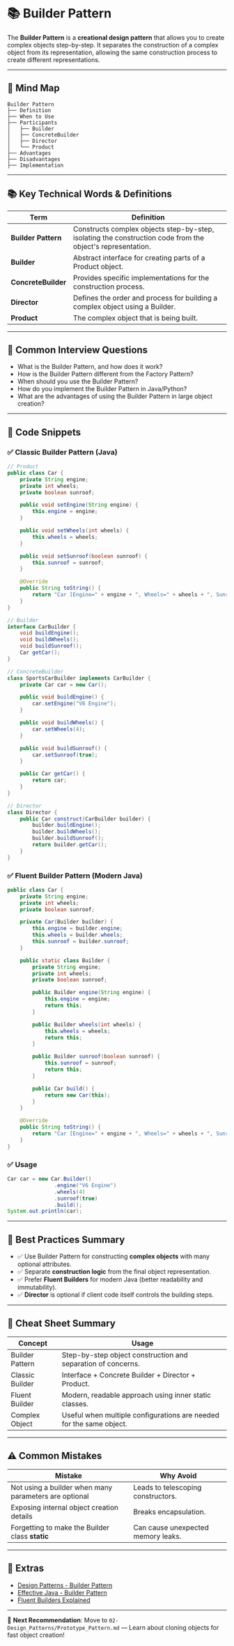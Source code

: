 # 📚 Builder Pattern

The **Builder Pattern** is a **creational design pattern** that allows you to create complex objects step-by-step. It separates the construction of a complex object from its representation, allowing the same construction process to create different representations.

---

## 🧠 Mind Map

```
Builder Pattern
├── Definition
├── When to Use
├── Participants
│   ├── Builder
│   ├── ConcreteBuilder
│   ├── Director
│   └── Product
├── Advantages
├── Disadvantages
├── Implementation
```

---

## 📚 Key Technical Words & Definitions

| Term | Definition |
|------|------------|
| **Builder Pattern** | Constructs complex objects step-by-step, isolating the construction code from the object's representation. |
| **Builder** | Abstract interface for creating parts of a Product object. |
| **ConcreteBuilder** | Provides specific implementations for the construction process. |
| **Director** | Defines the order and process for building a complex object using a Builder. |
| **Product** | The complex object that is being built. |

---

## 🔎 Common Interview Questions

- What is the Builder Pattern, and how does it work?
- How is the Builder Pattern different from the Factory Pattern?
- When should you use the Builder Pattern?
- How do you implement the Builder Pattern in Java/Python?
- What are the advantages of using the Builder Pattern in large object creation?

---

## 🧪 Code Snippets

### ✅ Classic Builder Pattern (Java)
```java
// Product
public class Car {
    private String engine;
    private int wheels;
    private boolean sunroof;

    public void setEngine(String engine) {
        this.engine = engine;
    }

    public void setWheels(int wheels) {
        this.wheels = wheels;
    }

    public void setSunroof(boolean sunroof) {
        this.sunroof = sunroof;
    }

    @Override
    public String toString() {
        return "Car [Engine=" + engine + ", Wheels=" + wheels + ", Sunroof=" + sunroof + "]";
    }
}

// Builder
interface CarBuilder {
    void buildEngine();
    void buildWheels();
    void buildSunroof();
    Car getCar();
}

// ConcreteBuilder
class SportsCarBuilder implements CarBuilder {
    private Car car = new Car();

    public void buildEngine() {
        car.setEngine("V8 Engine");
    }

    public void buildWheels() {
        car.setWheels(4);
    }

    public void buildSunroof() {
        car.setSunroof(true);
    }

    public Car getCar() {
        return car;
    }
}

// Director
class Director {
    public Car construct(CarBuilder builder) {
        builder.buildEngine();
        builder.buildWheels();
        builder.buildSunroof();
        return builder.getCar();
    }
}
```

### ✅ Fluent Builder Pattern (Modern Java)
```java
public class Car {
    private String engine;
    private int wheels;
    private boolean sunroof;

    private Car(Builder builder) {
        this.engine = builder.engine;
        this.wheels = builder.wheels;
        this.sunroof = builder.sunroof;
    }

    public static class Builder {
        private String engine;
        private int wheels;
        private boolean sunroof;

        public Builder engine(String engine) {
            this.engine = engine;
            return this;
        }

        public Builder wheels(int wheels) {
            this.wheels = wheels;
            return this;
        }

        public Builder sunroof(boolean sunroof) {
            this.sunroof = sunroof;
            return this;
        }

        public Car build() {
            return new Car(this);
        }
    }

    @Override
    public String toString() {
        return "Car [Engine=" + engine + ", Wheels=" + wheels + ", Sunroof=" + sunroof + "]";
    }
}
```

### ✅ Usage
```java
Car car = new Car.Builder()
               .engine("V6 Engine")
               .wheels(4)
               .sunroof(true)
               .build();
System.out.println(car);
```

---

## 🎯 Best Practices Summary

- ✅ Use Builder Pattern for constructing **complex objects** with many optional attributes.
- ✅ Separate **construction logic** from the final object representation.
- ✅ Prefer **Fluent Builders** for modern Java (better readability and immutability).
- ✅ **Director** is optional if client code itself controls the building steps.

---

## 📘 Cheat Sheet Summary

| Concept | Usage |
|---------|-------|
| Builder Pattern | Step-by-step object construction and separation of concerns. |
| Classic Builder | Interface + Concrete Builder + Director + Product. |
| Fluent Builder | Modern, readable approach using inner static classes. |
| Complex Object | Useful when multiple configurations are needed for the same object. |

---

## ⚠️ Common Mistakes

| Mistake | Why Avoid |
|---------|-----------|
| Not using a builder when many parameters are optional | Leads to telescoping constructors. |
| Exposing internal object creation details | Breaks encapsulation. |
| Forgetting to make the Builder class **static** | Can cause unexpected memory leaks. |

---

## 🔗 Extras

- [Design Patterns - Builder Pattern](https://refactoring.guru/design-patterns/builder)
- [Effective Java - Builder Pattern](https://amzn.to/3XYq5hd)
- [Fluent Builders Explained](https://www.baeldung.com/java-builder-pattern)

---

📌 **Next Recommendation**: Move to `02-Design_Patterns/Prototype_Pattern.md` — Learn about cloning objects for fast object creation!

```
